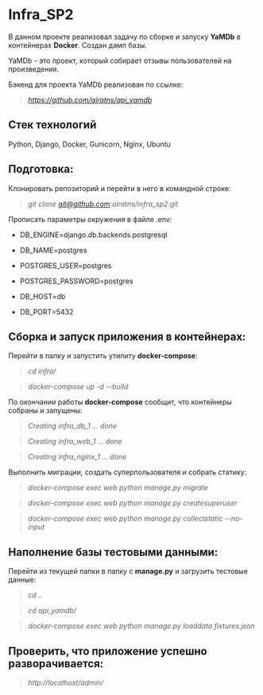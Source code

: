 # Infra_SP2

В данном проекте реализовал задачу по сборке и запуску **YaMDb** в контейнерах **Docker**. Создан дамп базы.

YaMDb - это проект, который собирает отзывы пользователей на произведения.

Бэкенд для проекта YaMDb реализован по ссылке:

>*https://github.com/airatns/api_yamdb*

## **Стек технологий**

Python, Django, Docker, Gunicorn, Nginx, Ubuntu

## **Подготовка:**

Клонировать репозиторий и перейти в него в командной строке:

>*git clone git@github.com:airatns/infra_sp2.git*

Прописать параметры окружения в файле .env:

* DB_ENGINE=django.db.backends.postgresql

* DB_NAME=postgres

* POSTGRES_USER=postgres

* POSTGRES_PASSWORD=postgres

* DB_HOST=db

* DB_PORT=5432

## **Сборка и запуск приложения в контейнерах:**

Перейти в папку и запустить утилиту **docker-compose**:

>*cd infra/*

>*docker-compose up -d --build*

По окончании работы **docker-compose** сообщит, что контейнеры собраны и запущены:

>*Creating infra_db_1 ... done*

>*Creating infra_web_1 ... done*

>*Creating infra_nginx_1 ... done*

Выполнить миграции, создать суперпользователя и собрать статику:

>*docker-compose exec web python manage.py migrate*

>*docker-compose exec web python manage.py createsuperuser*

>*docker-compose exec web python manage.py collectstatic --no-input*

## **Наполнение базы тестовыми данными:**

Перейти из текущей папки в папку с **manage.py** и загрузить тестовые данные:

>*cd ..*

>*cd api_yamdb/*

>*docker-compose exec web python manage.py loaddata fixtures.json*

## **Проверить, что приложение успешно разворачивается:**

>*http://localhost/admin/*
